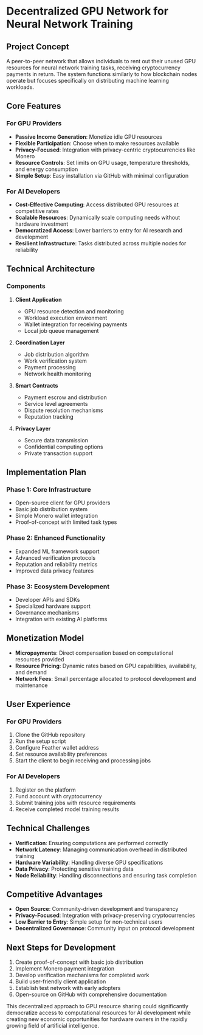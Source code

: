 # Decentralized GPU Network for Neural Network Training

## Project Concept
A peer-to-peer network that allows individuals to rent out their unused GPU resources for neural network training tasks, receiving cryptocurrency payments in return. The system functions similarly to how blockchain nodes operate but focuses specifically on distributing machine learning workloads.

## Core Features

### For GPU Providers
- **Passive Income Generation**: Monetize idle GPU resources
- **Flexible Participation**: Choose when to make resources available
- **Privacy-Focused**: Integration with privacy-centric cryptocurrencies like Monero
- **Resource Controls**: Set limits on GPU usage, temperature thresholds, and energy consumption
- **Simple Setup**: Easy installation via GitHub with minimal configuration

### For AI Developers
- **Cost-Effective Computing**: Access distributed GPU resources at competitive rates
- **Scalable Resources**: Dynamically scale computing needs without hardware investment
- **Democratized Access**: Lower barriers to entry for AI research and development
- **Resilient Infrastructure**: Tasks distributed across multiple nodes for reliability

## Technical Architecture

### Components
1. **Client Application**
   - GPU resource detection and monitoring
   - Workload execution environment
   - Wallet integration for receiving payments
   - Local job queue management

2. **Coordination Layer**
   - Job distribution algorithm
   - Work verification system
   - Payment processing
   - Network health monitoring

3. **Smart Contracts**
   - Payment escrow and distribution
   - Service level agreements
   - Dispute resolution mechanisms
   - Reputation tracking

4. **Privacy Layer**
   - Secure data transmission
   - Confidential computing options
   - Private transaction support

## Implementation Plan

### Phase 1: Core Infrastructure
- Open-source client for GPU providers
- Basic job distribution system
- Simple Monero wallet integration
- Proof-of-concept with limited task types

### Phase 2: Enhanced Functionality
- Expanded ML framework support
- Advanced verification protocols
- Reputation and reliability metrics
- Improved data privacy features

### Phase 3: Ecosystem Development
- Developer APIs and SDKs
- Specialized hardware support
- Governance mechanisms
- Integration with existing AI platforms

## Monetization Model
- **Micropayments**: Direct compensation based on computational resources provided
- **Resource Pricing**: Dynamic rates based on GPU capabilities, availability, and demand
- **Network Fees**: Small percentage allocated to protocol development and maintenance

## User Experience

### For GPU Providers
1. Clone the GitHub repository
2. Run the setup script
3. Configure Feather wallet address
4. Set resource availability preferences
5. Start the client to begin receiving and processing jobs

### For AI Developers
1. Register on the platform
2. Fund account with cryptocurrency
3. Submit training jobs with resource requirements
4. Receive completed model training results

## Technical Challenges

- **Verification**: Ensuring computations are performed correctly
- **Network Latency**: Managing communication overhead in distributed training
- **Hardware Variability**: Handling diverse GPU specifications
- **Data Privacy**: Protecting sensitive training data
- **Node Reliability**: Handling disconnections and ensuring task completion

## Competitive Advantages

- **Open Source**: Community-driven development and transparency
- **Privacy-Focused**: Integration with privacy-preserving cryptocurrencies
- **Low Barrier to Entry**: Simple setup for non-technical users
- **Decentralized Governance**: Community input on protocol development

## Next Steps for Development

1. Create proof-of-concept with basic job distribution
2. Implement Monero payment integration
3. Develop verification mechanisms for completed work
4. Build user-friendly client application
5. Establish test network with early adopters
6. Open-source on GitHub with comprehensive documentation

This decentralized approach to GPU resource sharing could significantly democratize access to computational resources for AI development while creating new economic opportunities for hardware owners in the rapidly growing field of artificial intelligence.